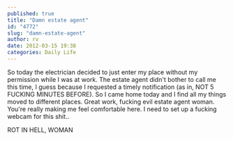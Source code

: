 ```yaml
---
published: true
title: "Damn estate agent"
id: "4772"
slug: "damn-estate-agent"
author: rv
date: 2012-03-15 19:38
categories: Daily Life
---
```

So today the electrician decided to just enter my place without my permission while I was at work. The estate agent didn't bother to call me this time, I guess because I requested a timely notification (as in, NOT 5 FUCKING MINUTES BEFORE). So I came home today and I find all my things moved to different places. Great work, fucking evil estate agent woman. You're really making me feel comfortable here. I need to set up a fucking webcam for this shit..

ROT IN HELL, WOMAN